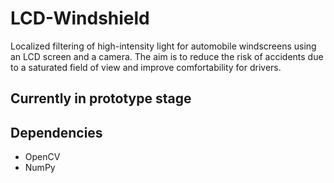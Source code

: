 # LCD-Windshield
Localized filtering of high-intensity light for automobile windscreens using an LCD screen and a camera. The aim is to reduce the risk of accidents due to a saturated field of view and improve comfortability for drivers.


## Currently in prototype stage


## Dependencies
* OpenCV
* NumPy
